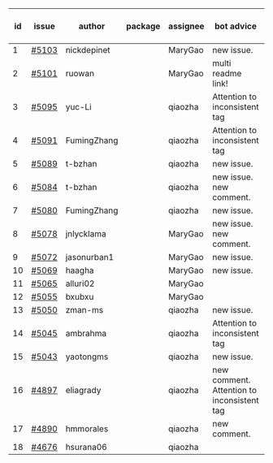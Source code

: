 | id | issue | author | package | assignee | bot advice | created date of issue | target release date | date from target |
| ------ | ------ | ------ | ------ | ------ | ------ | ------ | ------ | :-----: |
| 1 | [#5103](https://github.com/Azure/sdk-release-request/issues/5103) | nickdepinet |  | MaryGao | new issue. | 04-01 | 04-26 |  |
| 2 | [#5101](https://github.com/Azure/sdk-release-request/issues/5101) | ruowan |  | MaryGao | multi readme link! | 04-01 | 04-26 |  |
| 3 | [#5095](https://github.com/Azure/sdk-release-request/issues/5095) | yuc-Li |  | qiaozha | Attention to inconsistent tag | 03-29 | 04-26 |  |
| 4 | [#5091](https://github.com/Azure/sdk-release-request/issues/5091) | FumingZhang |  | qiaozha | Attention to inconsistent tag | 03-27 | 04-26 |  |
| 5 | [#5089](https://github.com/Azure/sdk-release-request/issues/5089) | t-bzhan |  | qiaozha | new issue. | 03-27 | 04-26 |  |
| 6 | [#5084](https://github.com/Azure/sdk-release-request/issues/5084) | t-bzhan |  | qiaozha | new issue. new comment. | 03-27 | 04-15 |  |
| 7 | [#5080](https://github.com/Azure/sdk-release-request/issues/5080) | FumingZhang |  | qiaozha | new issue. | 03-25 | 04-26 |  |
| 8 | [#5078](https://github.com/Azure/sdk-release-request/issues/5078) | jnlycklama |  | MaryGao | new issue. new comment. | 03-22 | 04-26 |  |
| 9 | [#5072](https://github.com/Azure/sdk-release-request/issues/5072) | jasonurban1 |  | MaryGao | new issue. | 03-22 | 04-26 |  |
| 10 | [#5069](https://github.com/Azure/sdk-release-request/issues/5069) | haagha |  | MaryGao | new issue. | 03-21 | 04-26 |  |
| 11 | [#5065](https://github.com/Azure/sdk-release-request/issues/5065) | alluri02 |  | MaryGao |  | 03-20 | 04-26 |  |
| 12 | [#5055](https://github.com/Azure/sdk-release-request/issues/5055) | bxubxu |  | MaryGao |  | 03-18 | 04-26 |  |
| 13 | [#5050](https://github.com/Azure/sdk-release-request/issues/5050) | zman-ms |  | qiaozha | new issue. | 03-15 | 04-07 |  |
| 14 | [#5045](https://github.com/Azure/sdk-release-request/issues/5045) | ambrahma |  | qiaozha | Attention to inconsistent tag | 03-15 | 04-26 |  |
| 15 | [#5043](https://github.com/Azure/sdk-release-request/issues/5043) | yaotongms |  | qiaozha | new issue. | 03-13 | 04-26 |  |
| 16 | [#4897](https://github.com/Azure/sdk-release-request/issues/4897) | eliagrady |  | qiaozha | new comment. Attention to inconsistent tag | 01-18 | 04-26 |  |
| 17 | [#4890](https://github.com/Azure/sdk-release-request/issues/4890) | hmmorales |  | qiaozha | new comment. | 01-16 | 03-22 |  |
| 18 | [#4676](https://github.com/Azure/sdk-release-request/issues/4676) | hsurana06 |  | qiaozha |  | 10-23 | 04-26 |  |
